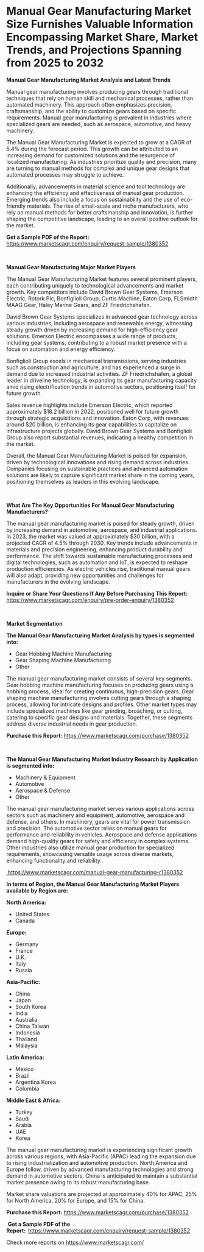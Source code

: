 <p><h1>Manual Gear Manufacturing Market Size Furnishes Valuable Information Encompassing Market Share, Market Trends, and Projections Spanning from 2025 to 2032</h1></p><p><strong>Manual Gear Manufacturing Market Analysis and Latest Trends</strong></p>
<p><p>Manual gear manufacturing involves producing gears through traditional techniques that rely on human skill and mechanical processes, rather than automated machinery. This approach often emphasizes precision, craftsmanship, and the ability to customize gears based on specific requirements. Manual gear manufacturing is prevalent in industries where specialized gears are needed, such as aerospace, automotive, and heavy machinery.</p><p>The Manual Gear Manufacturing Market is expected to grow at a CAGR of 5.4% during the forecast period. This growth can be attributed to an increasing demand for customized solutions and the resurgence of localized manufacturing. As industries prioritize quality and precision, many are turning to manual methods for complex and unique gear designs that automated processes may struggle to achieve. </p><p>Additionally, advancements in material science and tool technology are enhancing the efficiency and effectiveness of manual gear production. Emerging trends also include a focus on sustainability and the use of eco-friendly materials. The rise of small-scale and niche manufacturers, who rely on manual methods for better craftsmanship and innovation, is further shaping the competitive landscape, leading to an overall positive outlook for the market.</p></p>
<p><strong>Get a Sample PDF of the Report:&nbsp;</strong> <a href="https://www.marketscagr.com/enquiry/request-sample/1380352?utm_campaign=2876&utm_medium=2&utm_source=Github&utm_content=ia&utm_term=11032025&utm_id=manual-gear-manufacturing">https://www.marketscagr.com/enquiry/request-sample/1380352</a></p>
<p>&nbsp;</p>
<p><strong>Manual Gear Manufacturing Major Market Players</strong></p>
<p><p>The Manual Gear Manufacturing Market features several prominent players, each contributing uniquely to technological advancements and market growth. Key competitors include David Brown Gear Systems, Emerson Electric, Rotork Plc, Bonfiglioli Group, Curtis Machine, Eaton Corp, FLSmidth MAAG Gear, Haley Marine Gears, and ZF Friedrichshafen.</p><p>David Brown Gear Systems specializes in advanced gear technology across various industries, including aerospace and renewable energy, witnessing steady growth driven by increasing demand for high-efficiency gear solutions. Emerson Electric encompasses a wide range of products, including gear systems, contributing to a robust market presence with a focus on automation and energy efficiency.</p><p>Bonfiglioli Group excels in mechanical transmissions, serving industries such as construction and agriculture, and has experienced a surge in demand due to increased industrial activities. ZF Friedrichshafen, a global leader in driveline technology, is expanding its gear manufacturing capacity amid rising electrification trends in automotive sectors, positioning itself for future growth.</p><p>Sales revenue highlights include Emerson Electric, which reported approximately $18.2 billion in 2022, positioned well for future growth through strategic acquisitions and innovation. Eaton Corp, with revenues around $20 billion, is enhancing its gear capabilities to capitalize on infrastructure projects globally. David Brown Gear Systems and Bonfiglioli Group also report substantial revenues, indicating a healthy competition in the market.</p><p>Overall, the Manual Gear Manufacturing Market is poised for expansion, driven by technological innovations and rising demand across industries. Companies focusing on sustainable practices and advanced automation solutions are likely to capture significant market share in the coming years, positioning themselves as leaders in this evolving landscape.</p></p>
<p>&nbsp;</p>
<p><strong>What Are The Key Opportunities For Manual Gear Manufacturing Manufacturers?</strong></p>
<p><p>The manual gear manufacturing market is poised for steady growth, driven by increasing demand in automotive, aerospace, and industrial applications. In 2023, the market was valued at approximately $30 billion, with a projected CAGR of 4.5% through 2030. Key trends include advancements in materials and precision engineering, enhancing product durability and performance. The shift towards sustainable manufacturing processes and digital technologies, such as automation and IoT, is expected to reshape production efficiencies. As electric vehicles rise, traditional manual gears will also adapt, providing new opportunities and challenges for manufacturers in the evolving landscape.</p></p>
<p><strong>Inquire or Share Your Questions If Any Before Purchasing This Report:</strong> <a href="https://www.marketscagr.com/enquiry/pre-order-enquiry/1380352?utm_campaign=2876&utm_medium=2&utm_source=Github&utm_content=ia&utm_term=11032025&utm_id=manual-gear-manufacturing">https://www.marketscagr.com/enquiry/pre-order-enquiry/1380352</a></p>
<p>&nbsp;</p>
<p><strong>Market Segmentation</strong></p>
<p><strong>The Manual Gear Manufacturing Market Analysis by types is segmented into:</strong></p>
<p><ul><li>Gear Hobbing Machine Manufacturing</li><li>Gear Shaping Machine Manufacturing</li><li>Other</li></ul></p>
<p><p>The manual gear manufacturing market consists of several key segments. Gear hobbing machine manufacturing focuses on producing gears using a hobbing process, ideal for creating continuous, high-precision gears. Gear shaping machine manufacturing involves cutting gears through a shaping process, allowing for intricate designs and profiles. Other market types may include specialized machines like gear grinding, broaching, or cutting, catering to specific gear designs and materials. Together, these segments address diverse industrial needs in gear production.</p></p>
<p><strong>Purchase this Report:&nbsp;</strong><a href="https://www.marketscagr.com/purchase/1380352?utm_campaign=2876&utm_medium=2&utm_source=Github&utm_content=ia&utm_term=11032025&utm_id=manual-gear-manufacturing">https://www.marketscagr.com/purchase/1380352</a></p>
<p>&nbsp;</p>
<p><strong>The Manual Gear Manufacturing Market Industry Research by Application is segmented into:</strong></p>
<p><ul><li>Machinery & Equipment</li><li>Automotive</li><li>Aerospace & Defense</li><li>Other</li></ul></p>
<p><p>The manual gear manufacturing market serves various applications across sectors such as machinery and equipment, automotive, aerospace and defense, and others. In machinery, gears are vital for power transmission and precision. The automotive sector relies on manual gears for performance and reliability in vehicles. Aerospace and defense applications demand high-quality gears for safety and efficiency in complex systems. Other industries also utilize manual gear production for specialized requirements, showcasing versatile usage across diverse markets, enhancing functionality and reliability.</p></p>
<p><a href="https://www.marketscagr.com/manual-gear-manufacturing-r1380352?utm_campaign=2876&utm_medium=2&utm_source=Github&utm_content=ia&utm_term=11032025&utm_id=manual-gear-manufacturing">&nbsp;https://www.marketscagr.com/manual-gear-manufacturing-r1380352</a></p>
<p><strong>In terms of Region, the Manual Gear Manufacturing Market Players available by Region are:</strong></p>
<p>
    <p> <strong> North America: </strong>
        <ul>
            <li>United States</li>
            <li>Canada</li>
        </ul>
        </p> 
    <p> <strong> Europe: </strong>
        <ul>
            <li>Germany</li>
            <li>France</li>
            <li>U.K.</li>
            <li>Italy</li>
            <li>Russia</li>
        </ul>
        </p> 
    <p> <strong> Asia-Pacific: </strong>
        <ul>
            <li>China</li>
            <li>Japan</li>
            <li>South Korea</li>
            <li>India</li>
            <li>Australia</li>
            <li>China Taiwan</li>
            <li>Indonesia</li>
            <li>Thailand</li>
            <li>Malaysia</li>
        </ul>
        </p> 
    <p> <strong> Latin America: </strong>
        <ul>
            <li>Mexico</li>
            <li>Brazil</li>
            <li>Argentina Korea</li>
            <li>Colombia</li>
        </ul>
        </p> 
    <p> <strong> Middle East & Africa: </strong>
        <ul>
            <li>Turkey</li>
            <li>Saudi</li>
            <li>Arabia</li>
            <li>UAE</li>
            <li>Korea</li>
        </ul>
    </p>
    </p>
<p><p>The manual gear manufacturing market is experiencing significant growth across various regions, with Asia-Pacific (APAC) leading the expansion due to rising industrialization and automotive production. North America and Europe follow, driven by advanced manufacturing technologies and strong demand in automotive sectors. China is anticipated to maintain a substantial market presence owing to its robust manufacturing base. </p><p>Market share valuations are projected at approximately 40% for APAC, 25% for North America, 20% for Europe, and 15% for China.</p></p>
<p><strong>Purchase this Report: </strong><a href="https://www.marketscagr.com/purchase/1380352?utm_campaign=2876&utm_medium=2&utm_source=Github&utm_content=ia&utm_term=11032025&utm_id=manual-gear-manufacturing">https://www.marketscagr.com/purchase/1380352</a></p>
<p>&nbsp;<strong>Get a Sample PDF of the Report:&nbsp;&nbsp;</strong><a href="https://www.marketscagr.com/enquiry/request-sample/1380352?utm_campaign=2876&utm_medium=2&utm_source=Github&utm_content=ia&utm_term=11032025&utm_id=manual-gear-manufacturing">https://www.marketscagr.com/enquiry/request-sample/1380352</a></p>
<p><strong></strong></p>
<p>Check more reports on <a href="https://www.marketscagr.com/?utm_campaign=2876&utm_medium=2&utm_source=Github&utm_content=ia&utm_term=11032025&utm_id=manual-gear-manufacturing">https://www.marketscagr.com/</a></p>